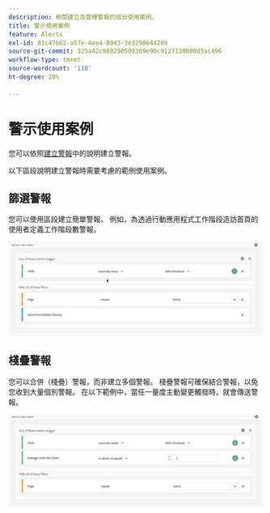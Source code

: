 ```yaml
---
description: 檢閱建立及管理警報的部分使用案例。
title: 警示使用案例
feature: Alerts
exl-id: 81c47b62-a57e-4ee4-8043-3e3290e44269
source-git-commit: 325a42c080290509309e90c9127138800d5ac496
workflow-type: tm+mt
source-wordcount: '110'
ht-degree: 20%

---
```


# 警示使用案例

您可以依照[建立警報](alert-builder.md)中的說明建立警報。

以下區段說明建立警報時需要考慮的範例使用案例。

## 篩選警報

您可以使用區段建立簡單警報。 例如，為透過行動應用程式工作階段造訪首頁的使用者定義工作階段數警報。


![](assets/alerts-example1.png)



## 棧疊警報

您可以合併（棧疊）警報，而非建立多個警報。 棧疊警報可確保結合警報，以免您收到大量個別警報。 在以下範例中，當任一量度主動變更觸發時，就會傳送警報。

![](assets/alerts-example2.png)
